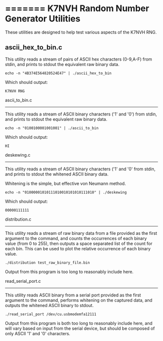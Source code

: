 =======
K7NVH Random Number Generator Utilities
=======

These utilities are designed to help test various aspects of the K7NVH RNG.

ascii_hex_to_bin.c
------------------

This utility reads a stream of pairs of ASCII hex characters (0-9,A-F) from stdin, and 
prints to stdout the equivalent raw binary data.

	echo -n "4B374E564820524E47" | ./ascii_hex_to_bin

Which should output:

	K7NVH RNG

ascii_to_bin.c
______________

This utility reads a stream of ASCII binary characters ('1' and '0') from stdin, and 
prints to stdout the equivalent raw binary data.

	echo -n "0100100001001001" | ./ascii_to_bin

Which should output:

	HI

deskewing.c
___________

This utility reads a stream of ASCII binary characters ('1' and '0' from stdin, and 
prints to stdout the whitened ASCII binary data.

Whitening is the simple, but effective von Neumann method.

	echo -n "01000001010111010010101010111010" | ./deskewing
	
Which should output: 

	00000111111
	
distribution.c
______________

This utility reads a stream of raw binary data from a file provided as the first argument 
to the command, and counts the occurrences of each binary value (from 0 to 255), then 
outputs a space separated list of the count for each bin. This can be used to plot the 
relative occurrence of each binary value.

	./distribution test_raw_binary_file.bin
	
Output from this program is too long to reasonably include here.

read_serial_port.c
__________________

This utility reads ASCII binary from a serial port provided as the first argument to the 
command, performs whitening on the captured data, and outputs the whitened ASCII binary 
to stdout.

	./read_serial_port /dev/cu.usbmodemfa12111
	
Output from this program is both too long to reasonably include here, and will vary based 
on input from the serial device, but should be composed of only ASCII '1' and '0' 
characters.